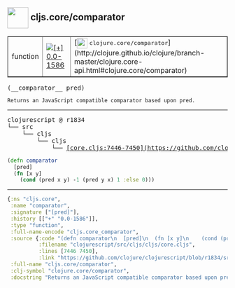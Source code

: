 ## <img width="48px" valign="middle" src="http://i.imgur.com/Hi20huC.png"> cljs.core/comparator

 <table border="1">
<tr>
<td>function</td>
<td><a href="https://github.com/cljsinfo/api-refs/tree/0.0-1586"><img valign="middle" alt="[+] 0.0-1586" src="https://img.shields.io/badge/+-0.0--1586-lightgrey.svg"></a> </td>
<td>
[<img height="24px" valign="middle" src="http://i.imgur.com/1GjPKvB.png"> <samp>clojure.core/comparator</samp>](http://clojure.github.io/clojure/branch-master/clojure.core-api.html#clojure.core/comparator)
</td>
</tr>
</table>

 <samp>
(__comparator__ pred)<br>
</samp>

```
Returns an JavaScript compatible comparator based upon pred.
```

---

 <pre>
clojurescript @ r1834
└── src
    └── cljs
        └── cljs
            └── <ins>[core.cljs:7446-7450](https://github.com/clojure/clojurescript/blob/r1834/src/cljs/cljs/core.cljs#L7446-L7450)</ins>
</pre>

```clj
(defn comparator
  [pred]
  (fn [x y]
    (cond (pred x y) -1 (pred y x) 1 :else 0)))
```


---

```clj
{:ns "cljs.core",
 :name "comparator",
 :signature ["[pred]"],
 :history [["+" "0.0-1586"]],
 :type "function",
 :full-name-encode "cljs.core_comparator",
 :source {:code "(defn comparator\n  [pred]\n  (fn [x y]\n    (cond (pred x y) -1 (pred y x) 1 :else 0)))",
          :filename "clojurescript/src/cljs/cljs/core.cljs",
          :lines [7446 7450],
          :link "https://github.com/clojure/clojurescript/blob/r1834/src/cljs/cljs/core.cljs#L7446-L7450"},
 :full-name "cljs.core/comparator",
 :clj-symbol "clojure.core/comparator",
 :docstring "Returns an JavaScript compatible comparator based upon pred."}

```
